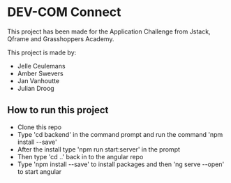 # DEV-COM Connect
This project has been made for the Application Challenge from Jstack, Qframe and Grasshoppers Academy.



This project is made by:
* Jelle Ceulemans
* Amber Swevers
* Jan Vanhoutte
* Julian Droog

## How to run this project
- Clone this repo
- Type 'cd backend' in the command prompt and run the command 'npm install --save'
- After the install type 'npm run start:server' in the prompt
- Then type 'cd ..' back in to the angular repo
- Type 'npm install --save' to install packages and then 'ng serve --open' to start angular

